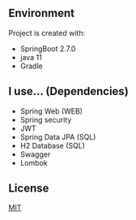 ## Environment
Project is created with:
* SpringBoot 2.7.0
* java 11
* Gradle

## I use... (Dependencies)
* Spring Web (WEB)
* Spring security
* JWT
* Spring Data JPA (SQL)
* H2 Database (SQL)
* Swagger
* Lombok

## License
[MIT](https://choosealicense.com/licenses/mit/)
